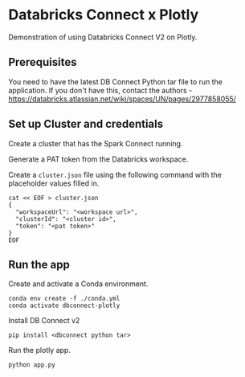 # Databricks Connect x Plotly

Demonstration of using Databricks Connect V2 on Plotly.

## Prerequisites

You need to have the latest DB Connect Python tar file to run the application.
If you don't have this, contact the authors - https://databricks.atlassian.net/wiki/spaces/UN/pages/2977858055/

## Set up Cluster and credentials

Create a cluster that has the Spark Connect running.

Generate a PAT token from the Databricks workspace.

Create a `cluster.json` file using the following command with the placeholder values filled in.

```shell
cat << EOF > cluster.json
{
  "workspaceUrl": "<workspace url>",
  "clusterId": "<cluster id>",
  "token": "<pat token>"
}
EOF
```

## Run the app

Create and activate a Conda environment.

```shell
conda env create -f ./conda.yml
conda activate dbconnect-plotly
```

Install DB Connect v2

```shell
pip install <dbconnect python tar>
```

Run the plotly app.

```shell
python app.py
```

